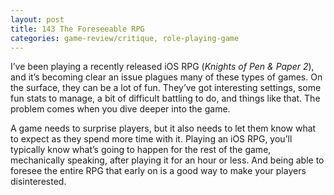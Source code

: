 ```yaml
---
layout: post
title: 143 The Foreseeable RPG
categories: game-review/critique, role-playing-game
---
```

I’ve been playing a recently released iOS RPG (*Knights of Pen & Paper 2*), and it’s becoming clear an issue plagues many of these types of games.  On the surface, they can be a lot of fun.  They’ve got interesting settings, some fun stats to manage, a bit of difficult battling to do, and things like that.  The problem comes when you dive deeper into the game.

A game needs to surprise players, but it also needs to let them know what to expect as they spend more time with it.  Playing an iOS RPG, you’ll typically know what’s going to happen for the rest of the game, mechanically speaking, after playing it for an hour or less.  And being able to foresee the entire RPG that early on is a good way to make your players disinterested.
